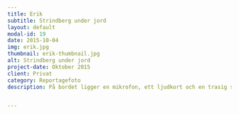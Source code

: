 ```yaml
---
title: Erik
subtitle: Strindberg under jord
layout: default
modal-id: 19
date: 2015-10-04
img: erik.jpg
thumbnail: erik-thumbnail.jpg
alt: Strindberg under jord
project-date: Oktober 2015
client: Privat
category: Reportagefoto
description: På bordet ligger en mikrofon, ett ljudkort och en trasig stämgaffel. Eriks vardagsrum går att förväxla med en musikaffär. Man kan också tro att det är en grönsaksdisk eftersom att han refererar till gitarrerna som gurkor. Men det är inga EU-gurkor stöpta i samma form; här ryms långa, korta, ljusa och mörka. Senaste tillskottet var en minigurka som han iklädd jeansväst bar med sig på semestern i Bali. Han är en kreatör utbildad till bergsingenjör. Det är ett slöseri med talang, ungefär som om Lionel Messi skulle börja jobba på ICA. På dagarna skriver Erik tekniska rapporter men på lediga stunder jobbar han med en generationsroman. Han fyller sidorna med oväntade ordval och underhållande observationer av vardagen samt kryddar sidorna med Kjell Höglund-vemod.


---
```


